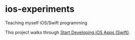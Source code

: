 # ios-experiments

Teaching myself iOS/Swift programming

This project walks through [Start Developing iOS Apps (Swift)][start].

[start]: https://developer.apple.com/library/prerelease/ios/referencelibrary/GettingStarted/DevelopiOSAppsSwift/index.html

